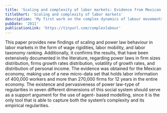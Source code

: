 ```yaml
---
title: 'Scaling and complexity of labor markets: Evidence from Mexican labor micro-data'
titleShort: 'Scaling and complexity of labor markets'
description: 'My first work on the complex dynamics of labour movements captured in administrative large-scale micro-data. My idea was to test whether certain statistical regularities that are prevalent in firm dynamics studies held when using worker flow large-scale datasets.'
pubDate: '2011'
publicationLink: 'https://tinyurl.com/complexlabour'
---
```


This paper provides new findings of scaling and power law behaviour in labor markets in the form of wage rigidities, labor mobility, and labor taxonomy ranking. Additionally, it confirms the results, that have been extensively documented in the literature, regarding power laws in firm sizes distribution, firms growth rates distribution, volatility of growth rates, and distribution of personal income. The evidence was obtained for the Mexican economy, making use of a new micro-data set that holds labor information of 400,000 workers and more than 270,000 firms for 12 years in the entire economy. The existence and pervasiveness of power law-type of regularities in seven different dimensions of this social system should serve as a support argument for the use of agent- based modelling, since it is the only tool that is able to capture both the system’s complexity and its empirical regularities.